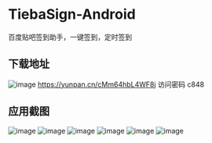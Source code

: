 # TiebaSign-Android
百度贴吧签到助手，一键签到，定时签到
## 下载地址
![image](https://github.com/abcmmee/TiebaSign-Android/raw/master/picture/360.png)
https://yunpan.cn/cMm64hbL4WF8j  访问密码 c848
## 应用截图
![image](https://github.com/abcmmee/TiebaSign-Android/raw/master/picture/1.png)
![image](https://github.com/abcmmee/TiebaSign-Android/raw/master/picture/2.png)
![image](https://github.com/abcmmee/TiebaSign-Android/raw/master/picture/3.png)
![image](https://github.com/abcmmee/TiebaSign-Android/raw/master/picture/4.png)
![image](https://github.com/abcmmee/TiebaSign-Android/raw/master/picture/5.png)
![image](https://github.com/abcmmee/TiebaSign-Android/raw/master/picture/6.png)
